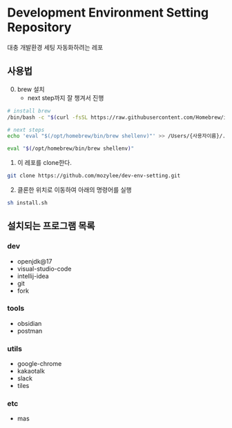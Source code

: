 # Development Environment Setting Repository

대충 개발환경 세팅 자동화하려는 레포

## 사용법
0. brew 설치
    - next step까지 잘 챙겨서 진행
```sh
# install brew
/bin/bash -c "$(curl -fsSL https://raw.githubusercontent.com/Homebrew/install/HEAD/install.sh)"

# next steps
echo 'eval "$(/opt/homebrew/bin/brew shellenv)"' >> /Users/{사용자이름}/.zprofile

eval "$(/opt/homebrew/bin/brew shellenv)"
```
1. 이 레포를 clone한다.
```sh
git clone https://github.com/mozylee/dev-env-setting.git
```

2. 클론한 위치로 이동하여 아래의 명령어를 실행
```sh
sh install.sh
```

## 설치되는 프로그램 목록
### dev
- openjdk@17
- visual-studio-code
- intellij-idea
- git 
- fork

### tools
- obsidian
- postman

### utils
- google-chrome
- kakaotalk
- slack
- tiles

### etc
- mas